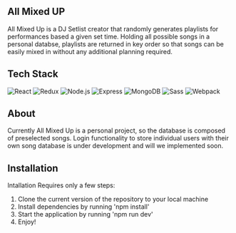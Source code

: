 ## All Mixed UP

All Mixed Up is a DJ Setlist creator that randomly generates playlists for performances based a given set time. Holding all possible songs in a personal databse, playlists are returned in key order so that songs can be easily mixed in without any additional planning required.

## Tech Stack

![React](https://img.shields.io/badge/-react-61DAFB?style=for-the-badge&logo=react&logoColor=white)
![Redux](https://img.shields.io/badge/-Redux-764ABC?style=for-the-badge&logo=react&logoColor=white)
![Node.js](https://img.shields.io/badge/Node-3C873A?style=for-the-badge&logo=node.js&logoColor=white)
![Express](https://img.shields.io/badge/Express-000000?style=for-the-badge&logo=express&logoColor=white)
![MongoDB](https://img.shields.io/badge/MongoDB-00ED64?style=for-the-badge&logo=mongodb&logoColor=white)
![Sass](https://img.shields.io/badge/Sass-CC6699?style=for-the-badge&logo=sass&logoColor=white)
![Webpack](https://img.shields.io/badge/Webpack-2CA5E0?style=for-the-badge&logo=webpack&logoColor=white)

## About

Currently All Mixed Up is a personal project, so the database is composed of preselected songs. Login functionality to store individual users with their own song database is under development and will we implemented soon.

## Installation

Intallation Requires only a few steps:

1. Clone the current version of the repository to your local machine
2. Install dependencies by running 'npm install'
3. Start the application by running 'npm run dev'
4. Enjoy!
